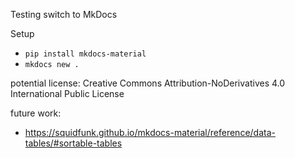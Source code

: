 Testing switch to MkDocs



Setup
- `pip install mkdocs-material`
- `mkdocs new .`



potential license: Creative Commons Attribution-NoDerivatives 4.0 International Public License


future work:
- https://squidfunk.github.io/mkdocs-material/reference/data-tables/#sortable-tables


